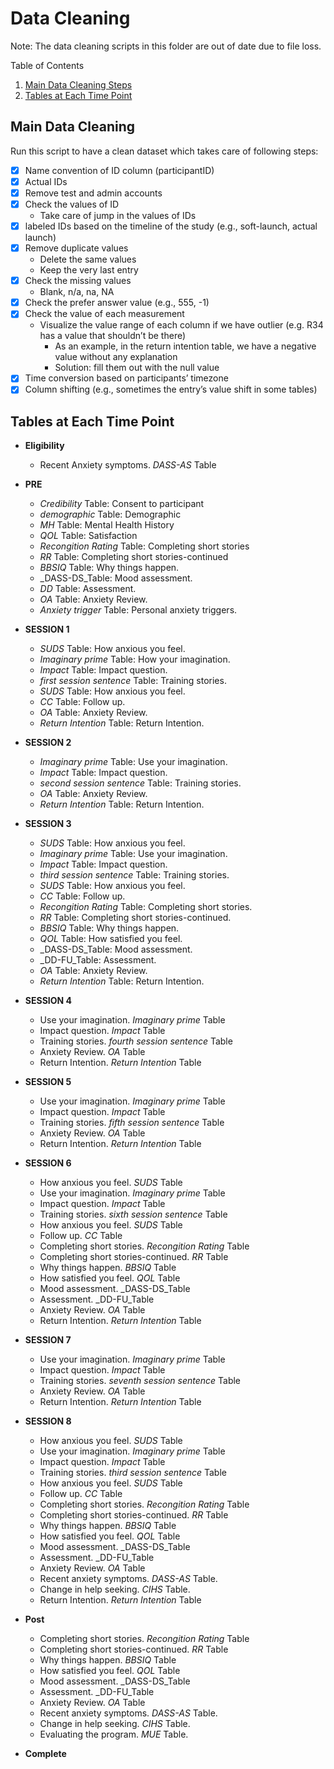 # Data Cleaning

Note: The data cleaning scripts in this folder are out of date due to file loss.

Table of Contents
1. [Main Data Cleaning Steps](#main-data-cleaning-steps)
2. [Tables at Each Time Point](#tables-at-each-time-point)

## Main Data Cleaning

Run this script to have a clean dataset which takes care of following steps:

- [X] Name convention of ID column (participantID)
- [X] Actual IDs
- [X] Remove test and admin accounts
- [X] Check the values of ID
    - Take care of jump in the values of IDs
- [X] labeled IDs based on the timeline of the study (e.g., soft-launch, actual launch)
- [X] Remove duplicate values
    - Delete the same values
    - Keep the very last entry
- [X] Check the missing values
    - Blank, n/a, na, NA
- [X] Check the prefer answer value (e.g., 555, -1)
- [X] Check the value of each measurement
    - Visualize the value range of each column if we have outlier (e.g. R34 has a value that shouldn’t be there)
      - As an example, in the return intention table, we have a negative value without any explanation
      - Solution: fill them out with the null value
- [X] Time conversion based on participants’ timezone
- [X] Column shifting (e.g., sometimes the entry’s value shift in some tables)

## Tables at Each Time Point

- **Eligibility**
  - Recent Anxiety symptoms. _DASS-AS_ Table
- **PRE**
  - _Credibility_ Table: Consent to participant
  - _demographic_ Table: Demographic 
  - _MH_ Table: Mental Health History
  - _QOL_ Table: Satisfaction
  - _Recongition Rating_ Table: Completing short stories 
  - _RR_ Table: Completing short stories-continued
  - _BBSIQ_ Table: Why things happen. 
  - _DASS-DS_Table: Mood assessment. 
  - _DD_ Table: Assessment. 
  - _OA_ Table: Anxiety Review. 
  - _Anxiety trigger_ Table: Personal anxiety triggers. 
- **SESSION 1**
  - _SUDS_ Table: How anxious you feel. 
  - _Imaginary prime_ Table: How your imagination. 
  - _Impact_ Table: Impact question. 
  - _first session sentence_ Table: Training stories. 
  - _SUDS_ Table: How anxious you feel. 
  - _CC_ Table: Follow up. 
  - _OA_ Table: Anxiety Review. 
  - _Return Intention_ Table: Return Intention. 
- **SESSION 2**
  - _Imaginary prime_ Table: Use your imagination. 
  - _Impact_ Table: Impact question. 
  - _second session sentence_ Table: Training stories. 
  - _OA_ Table: Anxiety Review. 
  - _Return Intention_ Table: Return Intention. 
- **SESSION 3**
  - _SUDS_ Table: How anxious you feel. 
  - _Imaginary prime_ Table: Use your imagination. 
  - _Impact_ Table: Impact question. 
  - _third session sentence_ Table: Training stories. 
  - _SUDS_ Table: How anxious you feel. 
  - _CC_ Table: Follow up. 
  - _Recongition Rating_ Table: Completing short stories. 
  - _RR_ Table: Completing short stories-continued. 
  - _BBSIQ_ Table: Why things happen. 
  - _QOL_ Table: How satisfied you feel. 
  - _DASS-DS_Table: Mood assessment. 
  - _DD-FU_Table: Assessment. 
  - _OA_ Table: Anxiety Review. 
  - _Return Intention_ Table: Return Intention. 
- **SESSION 4**
  - Use your imagination. _Imaginary prime_ Table
  - Impact question. _Impact_ Table
  - Training stories. _fourth session sentence_ Table
  - Anxiety Review. _OA_ Table
  - Return Intention. _Return Intention_ Table
- **SESSION 5**
  - Use your imagination. _Imaginary prime_ Table
  - Impact question. _Impact_ Table
  - Training stories. _fifth session sentence_ Table
  - Anxiety Review. _OA_ Table
  - Return Intention. _Return Intention_ Table
- **SESSION 6**
  - How anxious you feel. _SUDS_ Table
  - Use your imagination. _Imaginary prime_ Table
  - Impact question. _Impact_ Table
  - Training stories. _sixth session sentence_ Table
  - How anxious you feel. _SUDS_ Table
  - Follow up. _CC_ Table
  - Completing short stories. _Recongition Rating_ Table
  - Completing short stories-continued. _RR_ Table
  - Why things happen. _BBSIQ_ Table
  - How satisfied you feel. _QOL_ Table
  - Mood assessment. _DASS-DS_Table
  - Assessment. _DD-FU_Table
  - Anxiety Review. _OA_ Table
  - Return Intention. _Return Intention_ Table
- **SESSION 7**
  - Use your imagination. _Imaginary prime_ Table
  - Impact question. _Impact_ Table
  - Training stories. _seventh session sentence_ Table
  - Anxiety Review. _OA_ Table
  - Return Intention. _Return Intention_ Table
- **SESSION 8**
  - How anxious you feel. _SUDS_ Table
  - Use your imagination. _Imaginary prime_ Table
  - Impact question. _Impact_ Table
  - Training stories. _third session sentence_ Table
  - How anxious you feel. _SUDS_ Table
  - Follow up. _CC_ Table
  - Completing short stories. _Recongition Rating_ Table
  - Completing short stories-continued. _RR_ Table
  - Why things happen. _BBSIQ_ Table
  - How satisfied you feel. _QOL_ Table
  - Mood assessment. _DASS-DS_Table
  - Assessment. _DD-FU_Table
  - Anxiety Review. _OA_ Table
  - Recent anxiety symptoms. _DASS-AS_ Table.
  - Change in help seeking. _CIHS_ Table.
  - Return Intention. _Return Intention_ Table
  
- **Post**
  - Completing short stories. _Recongition Rating_ Table
  - Completing short stories-continued. _RR_ Table
  - Why things happen. _BBSIQ_ Table
  - How satisfied you feel. _QOL_ Table
  - Mood assessment. _DASS-DS_Table
  - Assessment. _DD-FU_Table
  - Anxiety Review. _OA_ Table
  - Recent anxiety symptoms. _DASS-AS_ Table.
  - Change in help seeking. _CIHS_ Table.
  - Evaluating the program. _MUE_ Table.

- **Complete**
